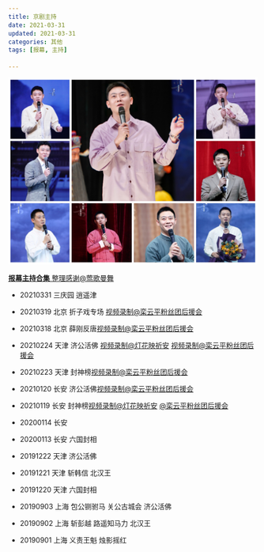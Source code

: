 ```yaml
---
title: 京剧主持
date: 2021-03-31
updated: 2021-03-31
categories: 其他
tags: [报幕, 主持]

---
```


![](https://raw.githubusercontent.com/rhenginium/image/main/Collage_20210325_015133.jpg)



[**报幕主持合集** 整理感谢@莺歌曼舞](http://weibo.com/1925011877/K88G3tm2j) 

+ 20210331 三庆园 逍遥津

+ 20210319 北京 折子戏专场 [视频录制@栾云平粉丝团后援会](https://m.weibo.cn/6574451359/4616553892677192 )
+ 20210318 北京 薛刚反唐[视频录制@栾云平粉丝团后援会](https://m.weibo.cn/6574451359/4616240687219874)
+ 20210224 天津 济公活佛 [视频录制@灯花映祈安](https://m.weibo.cn/1950216183/4608238798768553) [视频录制@栾云平粉丝团后援会](https://m.weibo.cn/status/4608224660033228?)
+ 20210223 天津 封神榜[视频录制@栾云平粉丝团后援会](https://m.weibo.cn/6574451359/4607880794216263)
+ 20210120 长安 济公活佛[视频录制@栾云平粉丝团后援会](https://m.weibo.cn/detail/4595576358319120)
+ 20210119 长安 封神榜[视频录制@灯花映祈安](https://m.weibo.cn/1950216183/4595229695154343) [@栾云平粉丝团后援会](https://m.weibo.cn/6574451359/4595229899898694)
+ 20200114 长安 
+ 20200113 长安 六国封相
+ 20191222 天津 济公活佛
+ 20191221 天津 斩韩信 北汉王
+ 20191220  天津  六国封相
+ 20190903  上海 包公铡驸马 关公古城会 济公活佛
+ 20190902 上海 斩彭越 路遥知马力 北汉王
+ 20190901 上海 义责王魁 烛影摇红